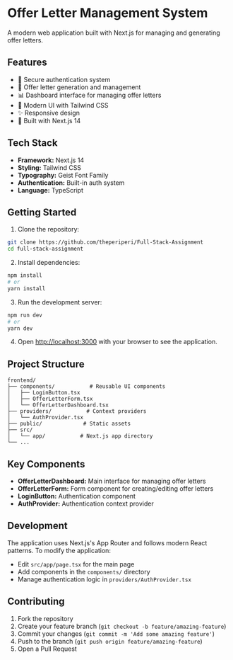 # Offer Letter Management System

A modern web application built with Next.js for managing and generating offer letters.

## Features

- 🔐 Secure authentication system
- 📝 Offer letter generation and management
- 📊 Dashboard interface for managing offer letters
- 🎨 Modern UI with Tailwind CSS
- ✨ Responsive design
- 🚀 Built with Next.js 14

## Tech Stack

- **Framework:** Next.js 14
- **Styling:** Tailwind CSS
- **Typography:** Geist Font Family
- **Authentication:** Built-in auth system
- **Language:** TypeScript

## Getting Started

1. Clone the repository:
```bash
git clone https://github.com/theperiperi/Full-Stack-Assignment
cd full-stack-assignment
```

2. Install dependencies:
```bash
npm install
# or
yarn install
```

3. Run the development server:
```bash
npm run dev
# or
yarn dev
```

4. Open [http://localhost:3000](http://localhost:3000) with your browser to see the application.

## Project Structure

```
frontend/
├── components/           # Reusable UI components
│   ├── LoginButton.tsx
│   ├── OfferLetterForm.tsx
│   └── OfferLetterDashboard.tsx
├── providers/           # Context providers
│   └── AuthProvider.tsx
├── public/             # Static assets
├── src/
│   └── app/           # Next.js app directory
└── ...
```

## Key Components

- **OfferLetterDashboard:** Main interface for managing offer letters
- **OfferLetterForm:** Form component for creating/editing offer letters
- **LoginButton:** Authentication component
- **AuthProvider:** Authentication context provider

## Development

The application uses Next.js's App Router and follows modern React patterns. To modify the application:

- Edit `src/app/page.tsx` for the main page
- Add components in the `components/` directory
- Manage authentication logic in `providers/AuthProvider.tsx`

## Contributing

1. Fork the repository
2. Create your feature branch (`git checkout -b feature/amazing-feature`)
3. Commit your changes (`git commit -m 'Add some amazing feature'`)
4. Push to the branch (`git push origin feature/amazing-feature`)
5. Open a Pull Request
